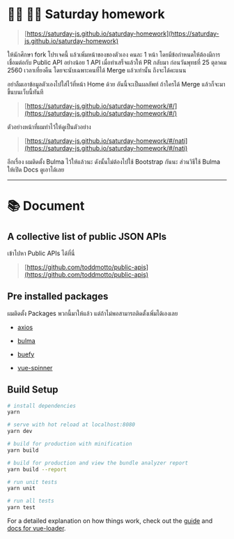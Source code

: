 # 👩‍💻 👨‍💻 Saturday homework

> [https://saturday-js.github.io/saturday-homework](https://saturday-js.github.io/saturday-homework)

ให้นักศึกษา fork โปรเจคนี้ แล้วเพิ่มหน้าของของตัวเอง คนละ 1 หน้า
โดยมีข้อกำหนดให้ต้องมีการเชื่อมต่อกับ Public API อย่างน้อย 1 API 
เมื่อทำเสร็จแล้วให้ PR กลับมา ก่อนวันพุทธที่ 25 ตุลาคม 2560
เวลาเที่ยงคืน โดยจะนับเฉพาะคนที่ได้ Merge แล้วเท่านั้น ถึงจะได้คะแนน

อย่าลืมเอาข้อมูลตัวเองไปใส่ไว้ที่หน้า Home ด้วย
อันนี้จะเป็นผลลัพท์ ถ้าใครได้ Merge แล้วก็จะมาขึ้นบนเว็บนี้ทันที

> [https://saturday-js.github.io/saturday-homework/#/](https://saturday-js.github.io/saturday-homework/#/)

ตัวอย่างหน้าที่ผมทำไว้ให้ดูเป็นตัวอย่าง

> [https://saturday-js.github.io/saturday-homework/#/nati](https://saturday-js.github.io/saturday-homework/#/nati)

อีกเรื่อง ผมติดตั้ง Bulma ไว้ให้แล้วนะ ดังนั้นไม่ต้องไปใช้ Bootstrap กันนะ ส่วนวิธีใช้ Bulma ให้เปิด Docs ดูเอาได้เลย

***

# 📚 Document

## A collective list of public JSON APIs

เข้าไปหา Public APIs ได้ที่นี่

> [https://github.com/toddmotto/public-apis](https://github.com/toddmotto/public-apis)

## Pre installed packages

ผมติดตั้ง Packages พวกนี้มาให้แล้ว แต่ถ้าไม่พอสามารถติดตั้งเพิ่มได้เองเลย

* [axios](https://github.com/axios/axios)

* [bulma](https://bulma.io/)

* [buefy](https://buefy.github.io/#/)

* [vue-spinner](https://github.com/greyby/vue-spinner)

## Build Setup

``` bash
# install dependencies
yarn

# serve with hot reload at localhost:8080
yarn dev

# build for production with minification
yarn build

# build for production and view the bundle analyzer report
yarn build --report

# run unit tests
yarn unit

# run all tests
yarn test
```

For a detailed explanation on how things work, check out the [guide](http://vuejs-templates.github.io/webpack/) and [docs for vue-loader](http://vuejs.github.io/vue-loader).
